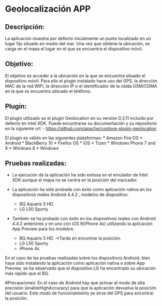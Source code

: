 Geolocalización APP
===================


Descripción:
------------
La aplicación muestra por defecto inicialmente un punto localizado en un lugar fijo situado en medio del mar. Una vez que obtiene la ubicación, se carga en el mapa el lugar en el que se encuentra el dispositivo móvil.

Objetivo:
---------
El objetivo es acceder a la ubicación en la que se encuentra situado el dispositivo móvil. Para ello el plugin instalado hace uso del GPS, la dirección MAC de la red WIFI, la dirección IP o el identificador de la celda GSM/CDMA en la que se encuentra ubicado el teléfono.

Plugin:
-------
El plugin utilizado es el plugin Geolocation en su versión 0.3.11 incluído por defecto en Intel XDK. Puede encontrarse su documentación y su repositorio en la siguiente url:
    - https://github.com/apache/cordova-plugin-geolocation

El plugin es válido en las siguientes plataformas:
    * Amazon Fire OS
    * Android
    * BlackBerry 10
    * Firefox OS
    * iOS
    * Tizen
    * Windows Phone 7 and 8
    * Windows 8
    * Windows
    
Pruebas realizadas:
-------------------
* La ejecución de la aplicación ha sido exitosa en el emulador de Intel XDK aunque el mapa no se centra en la posición del marcador.

* La aplicación ha sido probada con éxito como aplicación nativa en los dispositivos reales Android 4.4.2 , modelos de dispositivo:
    - BQ Aquaris 5 HD.
    - LG L50 Sporty
    
* También se ha probado con éxito en  los dispositivos reales con Android 4.4.2 anteriores y en uno con iOS 9(iPhone 4s) utilizando la aplicación App Preview para los modelos:
    - BQ Aquaris 5 HD. ->Tarda en encontrar la posición.
    - LG L50 Sporty
    - iPhone 4s

En el caso de las pruebas realizadas sobre los dispositivos Android, bien haya sido instalando la aplicación como aplicación nativa o sobre App Preview, se ha observado que el dispositivo LG ha encontrado su ubicación más rápido que el BQ.  

#Precauciones:
En el caso de Android hay que activar el modo de alta precisión (enableHighAccuracy) para que la aplicación devuelva la posición del usuario. Este modo de funcionamiento se sirve del GPS para encontrar la posición.

